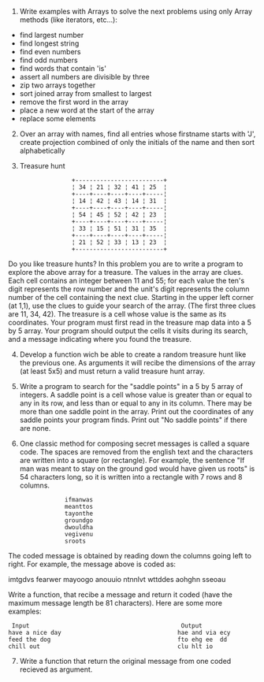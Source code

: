 1) Write examples with Arrays to solve the next problems using only Array methods (like iterators, etc...):

- find largest number
- find longest string 
- find even numbers
- find odd numbers
- find words that contain 'is'
- assert all numbers are divisible by three
- zip two arrays together
- sort joined array from smallest to largest
- remove the first word in the array
- place a new word at the start of the array
- replace some elements

2) Over an array with names, find all entries whose firstname starts with 'J',  create projection combined of only the initials of the name and then sort alphabetically

3) Treasure hunt
```
                  +-------------------------+
                  ¦ 34 ¦ 21 ¦ 32 ¦ 41 ¦ 25  ¦
                  +----+----+----+----+-----¦
                  ¦ 14 ¦ 42 ¦ 43 ¦ 14 ¦ 31  ¦
                  +----+----+----+----+-----¦
                  ¦ 54 ¦ 45 ¦ 52 ¦ 42 ¦ 23  ¦
                  +----+----+----+----+-----¦
                  ¦ 33 ¦ 15 ¦ 51 ¦ 31 ¦ 35  ¦
                  +----+----+----+----+-----¦
                  ¦ 21 ¦ 52 ¦ 33 ¦ 13 ¦ 23  ¦
                  +-------------------------+
```        

Do you like treasure hunts? In this problem you are to write a program to explore the above array for a treasure. The values in the array are clues. Each cell contains an integer between 11 and 55; for each value the ten's digit represents the row number and the unit's digit represents the column number of the cell containing the next clue. Starting in the upper left corner (at 1,1), use the clues to guide your search of the array. (The first three clues are 11, 34, 42). The treasure is a cell whose value is the same as its coordinates. Your program must first read in the treasure map data into a 5 by 5 array. Your program should output the cells it visits during its search, and a message indicating where you found the treasure.

4) Develop a function wich be able to create a random treasure hunt like the previous one. As arguments it will recibe the dimensions of the array (at least 5x5) and must return a valid treasure hunt array.

5) Write a program to search for the "saddle points" in a 5 by 5 array of integers. A saddle point is a cell whose value is greater than or equal to any in its row, and less than or equal to any in its column. There may be more than one saddle point in the array. Print out the coordinates of any saddle points your program finds. Print out "No saddle points" if there are none.

6) One classic method for composing secret messages is called a square code.  The spaces are removed from the english text
and the characters are written into a square (or rectangle).  For example, the sentence "If man was meant to stay on the
ground god would have given us roots" is 54 characters long, so it is written into a rectangle with 7 rows and 8 columns.
```
                ifmanwas
                meanttos        
                tayonthe
                groundgo
                dwouldha
                vegivenu
                sroots
 ```
The coded message is obtained by reading down the columns going left to right.   For example, the message above is coded as:

imtgdvs fearwer mayoogo anouuio ntnnlvt wttddes aohghn  sseoau

Write a function, that recibe a message and return it coded (have the maximum message length be 81 characters).   Here are some more examples:
```
 Input                                           Output
have a nice day                                 hae and via ecy
feed the dog                                    fto ehg ee  dd
chill out                                       clu hlt io
```

7) Write a function that return the original message from one coded recieved as argument.
